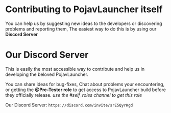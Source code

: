 # Contributing to PojavLauncher itself 
You can help us by suggesting new ideas to the developers or discovering problems and reporting them, The easiest way to do this is by using our __**Discord Server**__

# __Our Discord Server__
This is easily the most accessible way to contribute and help us in developing the beloved PojavLauncher.

You can share ideas for bug-fixes, Chat about problems your encountering, or getting the **@Pre-Tester role** to get access to PojavLauncher build before they officially release. *use the #self_roles channel to get this role*

Our Discord Server:
```https://discord.com/invite/srE5QyrKgd```
